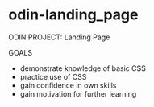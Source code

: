 # odin-landing_page

ODIN PROJECT: Landing Page

GOALS
- demonstrate knowledge of basic CSS
- practice use of CSS
- gain confidence in own skills
- gain motivation for further learning
